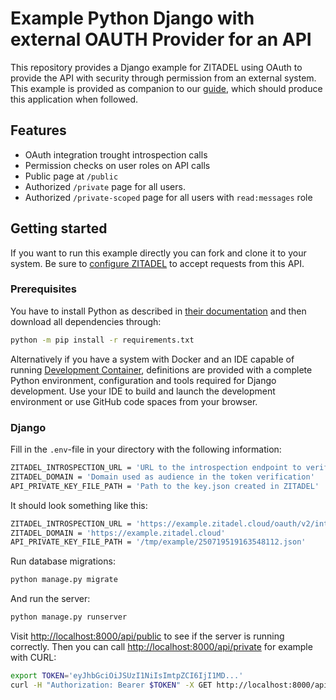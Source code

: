 # Example Python Django with external OAUTH Provider for an API

This repository provides a Django example for ZITADEL using OAuth to provide the API with security through permission from an external system.
This example is provided as companion to our [guide](https://zitadel.com/docs/examples/secure-api/django),
which should produce this application when followed.

## Features

- OAuth integration trought introspection calls
- Permission checks on user roles on API calls
- Public page at `/public`
- Authorized `/private` page for all users.
- Authorized `/private-scoped` page for all users with `read:messages` role

## Getting started

If you want to run this example directly you can fork and clone it to your system.
Be sure to [configure ZITADEL](https://docs-git-python-django-example-zitadel.vercel.app/docs/examples/secure-api/django#zitadel-setup) to accept requests from this API.

### Prerequisites

You have to install Python as described in [their documentation](https://wiki.python.org/moin/BeginnersGuide/Download) and then download all dependencies through:

```bash
python -m pip install -r requirements.txt
```

Alternatively if you have a system with Docker and an IDE capable of running [Development Container](https://containers.dev/),
definitions are provided with a complete Python environment, configuration and tools required for Django development.
Use your IDE to build and launch the development environment or use GitHub code spaces from your browser.

### Django

Fill in the `.env`-file in your directory with the following information:

```bash
ZITADEL_INTROSPECTION_URL = 'URL to the introspection endpoint to verify the provided token'
ZITADEL_DOMAIN = 'Domain used as audience in the token verification'
API_PRIVATE_KEY_FILE_PATH = 'Path to the key.json created in ZITADEL'
```

It should look something like this:

```bash
ZITADEL_INTROSPECTION_URL = 'https://example.zitadel.cloud/oauth/v2/introspect'
ZITADEL_DOMAIN = 'https://example.zitadel.cloud'
API_PRIVATE_KEY_FILE_PATH = '/tmp/example/250719519163548112.json'
```

Run database migrations:

```bash
python manage.py migrate
```

And run the server:

```bash
python manage.py runserver
```

Visit [http://localhost:8000/api/public](http://localhost:8000/api/public) to see if the server is running correctly.
Then you can call [http://localhost:8000/api/private](http://localhost:8000/api/private) for example with CURL:

```bash
export TOKEN='eyJhbGciOiJSUzI1NiIsImtpZCI6IjI1MD...'
curl -H "Authorization: Bearer $TOKEN" -X GET http://localhost:8000/api/private
```
